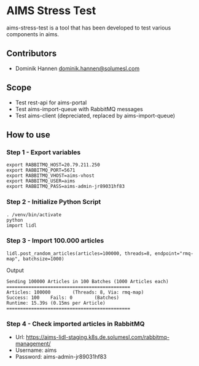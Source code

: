 # AIMS Stress Test

aims-stress-test is a tool that has been developed to test various components in aims.

## Contributors

* Dominik Hannen <dominik.hannen@solumesl.com>

## Scope

* Test rest-api for aims-portal
* Test aims-import-queue with RabbitMQ messages
* Test aims-client (depreciated, replaced by aims-import-queue)

## How to use

### Step 1 - Export variables

```
export RABBITMQ_HOST=20.79.211.250
export RABBITMQ_PORT=5671
export RABBITMQ_VHOST=aims-vhost
export RABBITMQ_USER=aims
export RABBITMQ_PASS=aims-admin-jr89031hf83
```

### Step 2 - Initialize Python Script

```
. /venv/bin/activate
python
import lidl
```

### Step 3 - Import 100.000 articles

```
lidl.post_random_articles(articles=100000, threads=8, endpoint="rmq-map", batchsize=1000)
```

Output

```
Sending 100000 Articles in 100 Batches (1000 Articles each)
=============================================
Articles: 100000        (Threads: 8, Via: rmq-map)
Success: 100    Fails: 0        (Batches)
Runtime: 15.39s (0.15ms per Article)
=============================================
```

### Step 4 - Check imported articles in RabbitMQ

* Url: https://aims-lidl-staging.k8s.de.solumesl.com/rabbitmq-management/
* Username: aims
* Password: aims-admin-jr89031hf83


